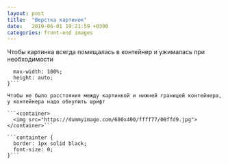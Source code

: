```yaml
---
layout: post
title:  "Верстка картинок"
date:   2019-06-01 19:21:59 +0300
categories: front-end images
---
```


Чтобы картинка всегда помещалась в контейнер и ужималась при необходимости

```img {
  max-width: 100%;
  height: auto;
}```

Чтобы не было расстояния между картинкой и нижней границей контейнера, у контейнера надо обнулить шрифт

```<container>
  <img src="https://dummyimage.com/600x400/ffff77/00ffd9.jpg">
</container>```

```containter {
  border: 1px solid black;
  font-size: 0;
}```
